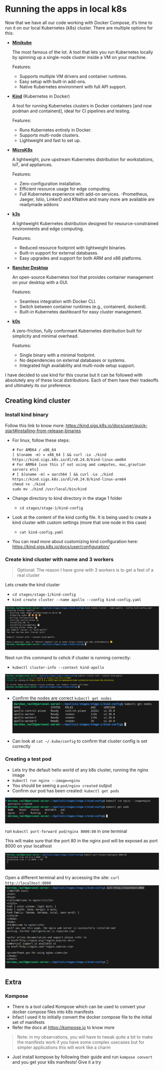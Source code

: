 
# Running the apps in local k8s

Now that we have all our code working with Docker Compose, it’s time to run it on our local Kubernetes (k8s) cluster. There are multiple options for this:

- **[Minikube](https://minikube.sigs.k8s.io/docs/start)**

    The most famous of the lot. A tool that lets you run Kubernetes locally by spinning up a single-node cluster inside a VM on your machine.
    
    Features:

    - Supports multiple VM drivers and container runtimes.
    - Easy setup with built-in add-ons.
    - Native Kubernetes environment with full API support.

- **[Kind](https://kind.sigs.k8s.io/docs/user/quick-start#creating-a-cluster)** (Kubernetes in Docker)

    A tool for running Kubernetes clusters in Docker containers [and now podman and containerd], ideal for CI pipelines and testing.
    
    Features:

    - Runs Kubernetes entirely in Docker.
    - Supports multi-node clusters.
    - Lightweight and fast to set up.

- **[MicroK8s](https://microk8s.io)**

    A lightweight, pure upstream Kubernetes distribution for workstations, IoT, and appliances.
    
    Features:

    - Zero-configuration installation.
    - Efficient resource usage for edge computing.
    - Full Kubernetes experience with add-on services.
        -Prometheus, Jaeger, Istio, LinkerD and KNative and many more are available are readymade addons

- **[k3s](https://k3s.io)**

    A lightweight Kubernetes distribution designed for resource-constrained environments and edge computing.
    
    Features:

    - Reduced resource footprint with lightweight binaries.
    - Built-in support for external databases.
    - Easy upgrades and support for both ARM and x86 platforms.

- **[Rancher Desktop](https://k0sproject.io)**

    An open-source Kubernetes tool that provides container management on your desktop with a GUI.
    
    Features:

    - Seamless integration with Docker CLI.
    - Switch between container runtimes (e.g., containerd, dockerd).
    - Built-in Kubernetes dashboard for easy cluster management.

- **[k0s](https://k0sproject.io)**

    A zero-friction, fully conformant Kubernetes distribution built for simplicity and minimal overhead.
    
    Features:

    - Single binary with a minimal footprint.
    - No dependencies on external databases or systems.
    - Integrated high availability and multi-node setup support.


I have decided to use kind for this course but it can be followed with absolutely any of these local distributions. Each of them have their tradeoffs and ultimately its our preference.

## Creating kind cluster

### Install kind binary

Follow this link to know more: https://kind.sigs.k8s.io/docs/user/quick-start#installing-from-release-binaries

- For linux, follow these steps:

    ```
    # For AMD64 / x86_64
    [ $(uname -m) = x86_64 ] && curl -Lo ./kind https://kind.sigs.k8s.io/dl/v0.24.0/kind-linux-amd64
    # For ARM64 [use this if not using amd computes, mac,gravtion servers etc]
    # [ $(uname -m) = aarch64 ] && curl -Lo ./kind https://kind.sigs.k8s.io/dl/v0.24.0/kind-linux-arm64
    chmod +x ./kind
    sudo mv ./kind /usr/local/bin/kind
    ```

- Change directory to kind directory in the stage 1 folder
    - `cd stages/stage-1/kind-config`
- Look at the content of the kind config file. It is being used to create a kind cluster with custom settings (more that one node in this case) 
    - `cat kind-config.yaml`
- You can read more about customizing kind configuration here: https://kind.sigs.k8s.io/docs/user/configuration/


### Create kind cluster with name and 3 workers

> Optional: The reason I have gone with 3 workers is to get a feel of a real cluster 

Lets create the kind cluster

- `cd stages/stage-1/kind-config`
- `kind create cluster --name apollo --config kind-config.yaml`

![alt text](image-1.png)

Next run this command to cehck if cluster is running correctly:  
- `kubectl cluster-info --context kind-apollo`

![alt text](image-2.png)

- Confirm the nodes are correct `kubectl get nodes`
![alt text](image-3.png)

- Can look at `cat ~/.kube/config` to confirm that cluster config is set correctly

### Creating a test pod

- Lets try the default hello world of any k8s cluster, running the nginx image
- `kubectl run nginx --image=nginx`
- You should be seeing a `pod/nginx created` output
- Confirm our pod has been created: `kubectl get pods`

![alt text](image-4.png)

run `kubectl port-forward pod/nginx 8000:80` in one terminal 

This will make sure that the port 80 in the nginx pod will be exposed as port 8000 on your localhost

![alt text](image-5.png)

Open a different terminal and try accessing the site:
`curl http://localhost:8000`
![alt text](image-6.png)

## Extra

### Kompose

- There is a tool called Kompose which can be used to convert your docker compose files into k8s manifests
- Infact I used it to initially convert the docker compose file to the initial set of manifests
- Refer the docs at https://kompose.io to know more

> Note: in my observations, you will have to tweak quite a bit to make the manifests work if you have some complex usecases but for simpler applications this will work like a charm

- Just install kompose by following their guide and run `kompose convert` and you get your k8s manifests! Give it a try
